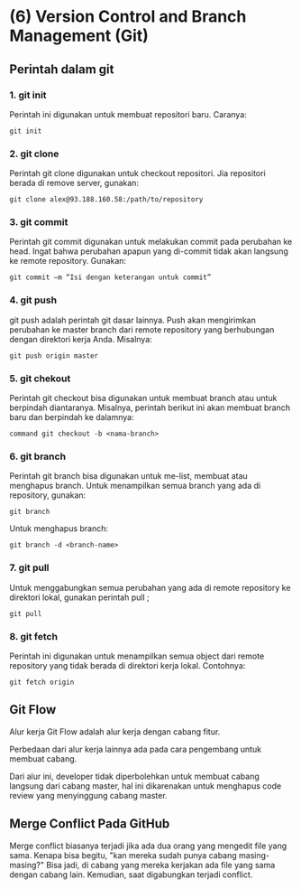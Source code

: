 # (6) Version Control and Branch Management (Git)
## Perintah dalam git
### 1. git init
Perintah ini digunakan untuk membuat repositori baru. Caranya:
```git
git init
```

### 2. git clone
Perintah git clone digunakan untuk checkout repositori. Jia repositori berada di remove server, gunakan:
```git
git clone alex@93.188.160.58:/path/to/repository
```

### 3. git commit
Perintah git commit digunakan untuk melakukan commit pada perubahan ke head. Ingat bahwa perubahan apapun yang di-commit tidak akan langsung ke remote repository. Gunakan:
```git
git commit –m “Isi dengan keterangan untuk commit”
```

### 4. git push
git push adalah perintah git dasar lainnya. Push akan mengirimkan perubahan ke master branch dari remote repository yang berhubungan dengan direktori kerja Anda. Misalnya:
```git
git push origin master
```

### 5. git chekout
Perintah git checkout bisa digunakan untuk membuat branch atau untuk berpindah diantaranya. Misalnya, perintah berikut ini akan membuat branch baru dan berpindah ke dalamnya:
```git
command git checkout -b <nama-branch>
```

### 6. git branch
Perintah git branch bisa digunakan untuk me-list, membuat atau menghapus branch. Untuk menampilkan semua branch yang ada di repository, gunakan:
```git
git branch
```
Untuk menghapus branch:
```git
git branch -d <branch-name>
```

### 7. git pull
Untuk menggabungkan semua perubahan yang ada di remote repository ke direktori lokal, gunakan perintah pull ;
```git
git pull
```

### 8. git fetch
Perintah ini digunakan untuk menampilkan semua object dari remote repository yang tidak berada di direktori kerja lokal. Contohnya:
```git
git fetch origin
```

## Git Flow 
Alur kerja Git Flow adalah alur kerja dengan cabang fitur. 

Perbedaan dari alur kerja lainnya ada pada cara pengembang untuk membuat cabang.

Dari alur ini, developer tidak diperbolehkan untuk membuat cabang langsung dari cabang master, hal ini dikarenakan untuk menghapus code review yang menyinggung cabang master. 

## Merge Conflict Pada GitHub
Merge conflict biasanya terjadi jika ada dua orang yang mengedit file yang sama.
Kenapa bisa begitu, "kan mereka sudah punya cabang masing-masing?"
Bisa jadi, di cabang yang mereka kerjakan ada file yang sama dengan cabang lain. Kemudian, saat digabungkan terjadi conflict.